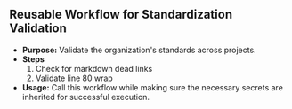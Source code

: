 ## Reusable Workflow for Standardization Validation

   - **Purpose:** Validate the organization's standards across projects.
   - **Steps**
     1. Check for markdown dead links
     2. Validate line 80 wrap
   - **Usage:** Call this workflow while making sure the necessary secrets are inherited for successful execution.
